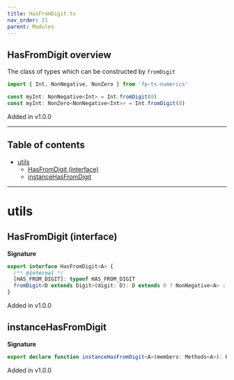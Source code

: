 ```yaml
---
title: HasFromDigit.ts
nav_order: 21
parent: Modules
---
```


## HasFromDigit overview

The class of types which can be constructed by `fromDigit`

```ts
import { Int, NonNegative, NonZero } from 'fp-ts-numerics'

const myInt: NonNegative<Int> = Int.fromDigit(0)
const myInt: NonZero<NonNegative<Int>> = Int.fromDigit(8)
```

Added in v1.0.0

---

<h2 class="text-delta">Table of contents</h2>

- [utils](#utils)
  - [HasFromDigit (interface)](#hasfromdigit-interface)
  - [instanceHasFromDigit](#instancehasfromdigit)

---

# utils

## HasFromDigit (interface)

**Signature**

```ts
export interface HasFromDigit<A> {
  /** @internal */
  [HAS_FROM_DIGIT]: typeof HAS_FROM_DIGIT
  fromDigit<D extends Digit>(digit: D): D extends 0 ? NonNegative<A> : NonZero<NonNegative<A>>
}
```

Added in v1.0.0

## instanceHasFromDigit

**Signature**

```ts
export declare function instanceHasFromDigit<A>(members: Methods<A>): HasFromDigit<A>
```

Added in v1.0.0
